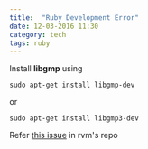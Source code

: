 ```yaml
---
title:	"Ruby Development Error"
date: 12-03-2016 11:30
category: tech
tags: ruby
---
```

Install **libgmp** using

`sudo apt-get install libgmp-dev`

or

`sudo apt-get install libgmp3-dev`

Refer [this issue](https://github.com/rvm/rvm/issues/3509) in rvm's repo